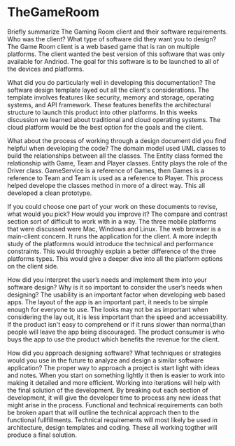 # TheGameRoom
Briefly summarize The Gaming Room client and their software requirements. Who was the client? What type of software did they want you to design?
The Game Room client is a web based game that is ran on multiple platforms. The client wanted the best version of this software that was only available for Andriod. The goal for this software is to be launched to all of the devices and platforms. 

What did you do particularly well in developing this documentation?
The software design template layed out all the client's considerations. The template involves features like security, memory and storage, operating systems, and API framework. These features benefits the architectural structure to launch this product into other platforms. In this weeks discussion we learned about traditional and cloud operating systems. The cloud platform would be the best option for the goals and the client. 

What about the process of working through a design document did you find helpful when developing the code?
The domain model used UML classes to build the relationships between all the classes. The Entity class formed the relationship with Game, Team and Player classes. Entity plays the role of the Driver class. GameService  is a reference of Games, then Games is a reference to Team and Team is used as a reference to Player.  This process helped develope the classes method in more of a  direct way. This all developed a clean prototype.

If you could choose one part of your work on these documents to revise, what would you pick? How would you improve it?
The compare and contrast section sort of difficult to work with in a way. The three mobile platforms that were discussed were Mac, Windows and Linux. The web browser is a main-client concern. It runs the application for the client. A more indepth study of the platformns would introduce the technical and performance constraints. This would throughly explain a better difference of the three platforms types. This would give a deeper dive into all the platform options on the client side. 

How did you interpret the user’s needs and implement them into your software design? Why is it so important to consider the user’s needs when designing?
The usability is an important factor when developing web based apps. The layout of the app is an important part, it needs to be simple enough for everyone to use. The looks may not be as important when considering the lay out, it is less important than the speed and accessability. If the product isn't easy to comprehend or if it runs slower than normal,than people will leave the app being discouraged. The product consumer is who buys the app to use the product which benefits the revenue for the client. 

How did you approach designing software? What techniques or strategies would you use in the future to analyze and design a similar software application?
The proper way to approach a project is start light with ideas and notes. When you start on something lightly it then is easier to work into making it detailed and more efficient. Working into iterations will help with the final solution of the development. By breaking out each section of development, it will give the developer time to process any new ideas that might arise in the process. Functional and technical requirements can both be broken apart that will outline the technical approach then to the functional fullfillments. Technical requirements will most likely be used in architecture, design templates and coding. These all working togther will produce a final solution. 
